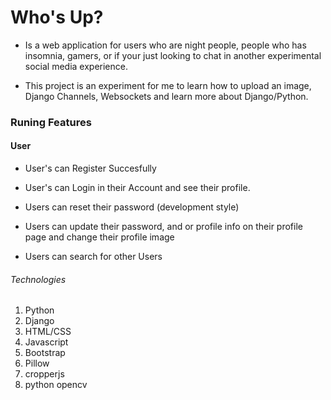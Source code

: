 # Who's Up?

- Is a web application for users who are night people, people who has insomnia, gamers, or if your just looking to chat in another experimental social media experience.

- This project is an experiment for me to learn how to upload an image, Django Channels, Websockets and learn more about Django/Python.

### Runing Features 

#### User

- User's can Register Succesfully 

- User's can Login in their Account and see their profile.

- Users can reset their password (development style)

- Users can update their password, and or profile info on their profile page and change their profile image

- Users can search for other Users 


###### Technologies 

1. Python
2. Django
3. HTML/CSS 
4. Javascript 
5. Bootstrap
6. Pillow
7. cropperjs
8. python opencv

